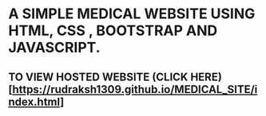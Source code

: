 # A SIMPLE MEDICAL WEBSITE USING HTML, CSS , BOOTSTRAP AND JAVASCRIPT.
## TO VIEW HOSTED WEBSITE (CLICK HERE)[https://rudraksh1309.github.io/MEDICAL_SITE/index.html]
